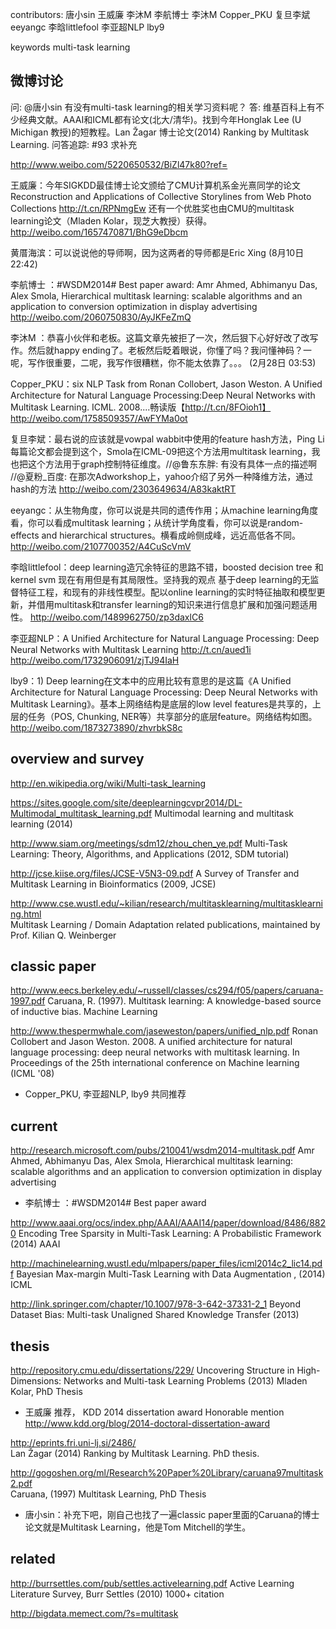 contributors: 唐小sin 王威廉 李沐M 李航博士 李沐M Copper_PKU 复旦李斌 eeyangc 李晗littlefool 李亚超NLP lby9
   
keywords
  multi-task learning

## 微博讨论
问: @唐小sin 有没有multi-task learning的相关学习资料呢？
答: 维基百科上有不少经典文献。AAAI和ICML都有论文(北大/清华)。找到今年Honglak Lee (U Michigan 教授)的短教程。Lan Žagar 博士论文(2014) Ranking by Multitask Learning. 问答追踪: #93 求补充

http://www.weibo.com/5220650532/BiZl47k80?ref=



王威廉：今年SIGKDD最佳博士论文颁给了CMU计算机系金光熹同学的论文 Reconstruction and Applications of Collective Storylines from Web Photo Collections http://t.cn/RPNmgEw 还有一个优胜奖也由CMU的multitask learning论文（Mladen Kolar，现芝大教授）获得。
http://weibo.com/1657470871/BhG9eDbcm

黄厝海滨：可以说说他的导师啊，因为这两者的导师都是Eric Xing (8月10日 22:42)




李航博士 ：#WSDM2014# Best paper award: Amr Ahmed, Abhimanyu Das, Alex Smola, Hierarchical multitask learning: scalable algorithms and an application to conversion optimization in display advertising
http://weibo.com/2060750830/AyJKFeZmQ

李沐M ：恭喜小伙伴和老板。这篇文章先被拒了一次，然后狠下心好好改了改写作。然后就happy ending了。老板然后眨着眼说，你懂了吗？我问懂神码？一呢，写作很重要，二呢，我写作很糟糕，你不能太依靠了。。。 (2月28日 03:53)


Copper_PKU：six NLP Task from Ronan Collobert, Jason Weston. A Unified Architecture for Natural Language Processing:Deep Neural Networks with Multitask Learning. ICML. 2008....畅读版【http://t.cn/8FOioh1】
http://weibo.com/1758509357/AwFYMa0ot


复旦李斌：最右说的应该就是vowpal wabbit中使用的feature hash方法，Ping Li每篇论文都会提到这个，Smola在ICML-09把这个方法用multitask learning，我也把这个方法用于graph控制特征维度。//@鲁东东胖: 有没有具体一点的描述啊 //@夏粉_百度: 在那次Adworkshop上，yahoo介绍了另外一种降维方法，通过hash的方法
http://weibo.com/2303649634/A83kaktRT


eeyangc：从生物角度，你可以说是共同的遗传作用；从machine learning角度看，你可以看成multitask learning；从统计学角度看，你可以说是random-effects and hierarchical structures。横看成岭侧成峰，远近高低各不同。
http://weibo.com/2107700352/A4CuScVmV



李晗littlefool：deep learning造冗余特征的思路不错，boosted decision tree 和 kernel svm 现在有用但是有其局限性。坚持我的观点 基于deep learning的无监督特征工程，和现有的非线性模型。配以online learning的实时特征抽取和模型更新，并借用multitask和transfer learning的知识来进行信息扩展和加强问题适用性。
http://weibo.com/1489962750/zp3daxlC6

李亚超NLP：A Unified Architecture for Natural Language Processing: Deep Neural Networks with Multitask Learning http://t.cn/aued1i
http://weibo.com/1732906091/zjTJ94IaH

lby9：1) Deep learning在文本中的应用比较有意思的是这篇《A Unified Architecture for Natural Language Processing: Deep Neural Networks with Multitask Learning》。基本上网络结构是底层的low level features是共享的，上层的任务（POS, Chunking, NER等）共享部分的底层feature。网络结构如图。
http://weibo.com/1873273890/zhvrbkS8c


## overview and survey
http://en.wikipedia.org/wiki/Multi-task_learning

https://sites.google.com/site/deeplearningcvpr2014/DL-Multimodal_multitask_learning.pdf Multimodal learning and multitask learning (2014)

http://www.siam.org/meetings/sdm12/zhou_chen_ye.pdf Multi-Task Learning: Theory, Algorithms, and Applications  (2012, SDM tutorial)

http://jcse.kiise.org/files/JCSE-V5N3-09.pdf  A Survey of Transfer and Multitask Learning in Bioinformatics (2009, JCSE)

http://www.cse.wustl.edu/~kilian/research/multitasklearning/multitasklearning.html  
Multitask Learning / Domain Adaptation related publications, maintained by Prof. Kilian Q. Weinberger

## classic paper
http://www.eecs.berkeley.edu/~russell/classes/cs294/f05/papers/caruana-1997.pdf  Caruana, R. (1997). Multitask learning: A knowledge-based source of inductive bias. Machine Learning

http://www.thespermwhale.com/jaseweston/papers/unified_nlp.pdf
Ronan Collobert and Jason Weston. 2008. A unified architecture for natural language processing: deep neural networks with multitask learning. In Proceedings of the 25th international conference on Machine learning (ICML '08)
* Copper_PKU, 李亚超NLP, lby9 共同推荐

## current
http://research.microsoft.com/pubs/210041/wsdm2014-multitask.pdf 
Amr Ahmed, Abhimanyu Das, Alex Smola, Hierarchical multitask learning: scalable algorithms and an application to conversion optimization in display advertising 
* 李航博士 ：#WSDM2014# Best paper award

http://www.aaai.org/ocs/index.php/AAAI/AAAI14/paper/download/8486/8820 Encoding Tree Sparsity in Multi-Task Learning: A Probabilistic Framework (2014) AAAI

http://machinelearning.wustl.edu/mlpapers/paper_files/icml2014c2_lic14.pdf Bayesian Max-margin Multi-Task Learning with Data Augmentation , (2014) ICML

http://link.springer.com/chapter/10.1007/978-3-642-37331-2_1  Beyond Dataset Bias: Multi-task Unaligned Shared Knowledge Transfer (2013)

## thesis
http://repository.cmu.edu/dissertations/229/ 
Uncovering Structure in High-Dimensions: Networks and Multi-task Learning Problems
(2013) Mladen Kolar, PhD Thesis
* 王威廉 推荐， KDD 2014 dissertation award Honorable mention http://www.kdd.org/blog/2014-doctoral-dissertation-award

http://eprints.fri.uni-lj.si/2486/  
Lan Žagar (2014) Ranking by Multitask Learning. PhD thesis.

http://gogoshen.org/ml/Research%20Paper%20Library/caruana97multitask2.pdf  
Caruana, (1997) Multitask Learning, PhD Thesis
* 唐小sin：补充下吧，刚自己也找了一遍classic paper里面的Caruana的博士论文就是Multitask Learning，他是Tom Mitchell的学生。

## related
http://burrsettles.com/pub/settles.activelearning.pdf  Active Learning Literature Survey, Burr Settles (2010)  1000+ citation

http://bigdata.memect.com/?s=multitask


